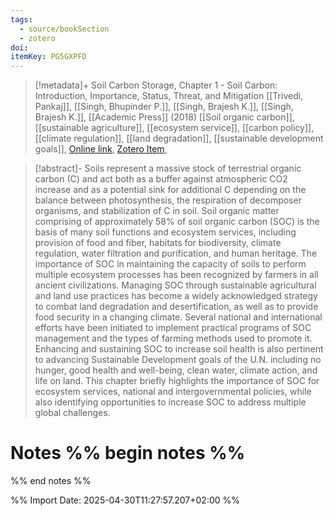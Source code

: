 ```yaml
---
tags:
  - source/bookSection
  - zotero
doi: 
itemKey: PG5GXPFD
---
```

>[!metadata]+
> Soil Carbon Storage, Chapter 1 - Soil Carbon: Introduction, Importance, Status, Threat, and Mitigation
> [[Trivedi, Pankaj]], [[Singh, Bhupinder P.]], [[Singh, Brajesh K.]], [[Singh, Brajesh K.]], 
> [[Academic Press]] (2018)
> [[Soil organic carbon]], [[sustainable agriculture]], [[ecosystem service]], [[carbon policy]], [[climate regulation]], [[land degradation]], [[sustainable development goals]], 
> [Online link](https://www.sciencedirect.com/science/article/pii/B9780128127667000019), [Zotero Item](zotero://select/library/items/PG5GXPFD), 

>[!abstract]-
>Soils represent a massive stock of terrestrial organic carbon (C) and act both as a buffer against atmospheric CO2 increase and as a potential sink for additional C depending on the balance between photosynthesis, the respiration of decomposer organisms, and stabilization of C in soil. Soil organic matter comprising of approximately 58% of soil organic carbon (SOC) is the basis of many soil functions and ecosystem services, including provision of food and fiber, habitats for biodiversity, climate regulation, water filtration and purification, and human heritage. The importance of SOC in maintaining the capacity of soils to perform multiple ecosystem processes has been recognized by farmers in all ancient civilizations. Managing SOC through sustainable agricultural and land use practices has become a widely acknowledged strategy to combat land degradation and desertification, as well as to provide food security in a changing climate. Several national and international efforts have been initiated to implement practical programs of SOC management and the types of farming methods used to promote it. Enhancing and sustaining SOC to increase soil health is also pertinent to advancing Sustainable Development goals of the U.N. including no hunger, good health and well-being, clean water, climate action, and life on land. This chapter briefly highlights the importance of SOC for ecosystem services, national and intergovernmental policies, while also identifying opportunities to increase SOC to address multiple global challenges.

# Notes %% begin notes %%

%% end notes %%




%% Import Date: 2025-04-30T11:27:57.207+02:00 %%
